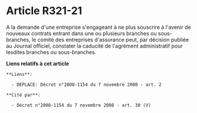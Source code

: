 # Article R321-21

A la demande d'une entreprise s'engageant à ne plus souscrire à l'avenir de nouveaux contrats entrant dans une ou plusieurs
branches ou sous-branches, le comité des entreprises d'assurance peut, par décision publiée au Journal officiel, constater la
caducité de l'agrément administratif pour lesdites branches ou sous-branches.

**Liens relatifs à cet article**

	**Liens**:

	  - DEPLACE: Décret n°2008-1154 du 7 novembre 2008 - art. 2

	**Cité par**:

	  - Décret n°2008-1154 du 7 novembre 2008 - art. 30 (V)
